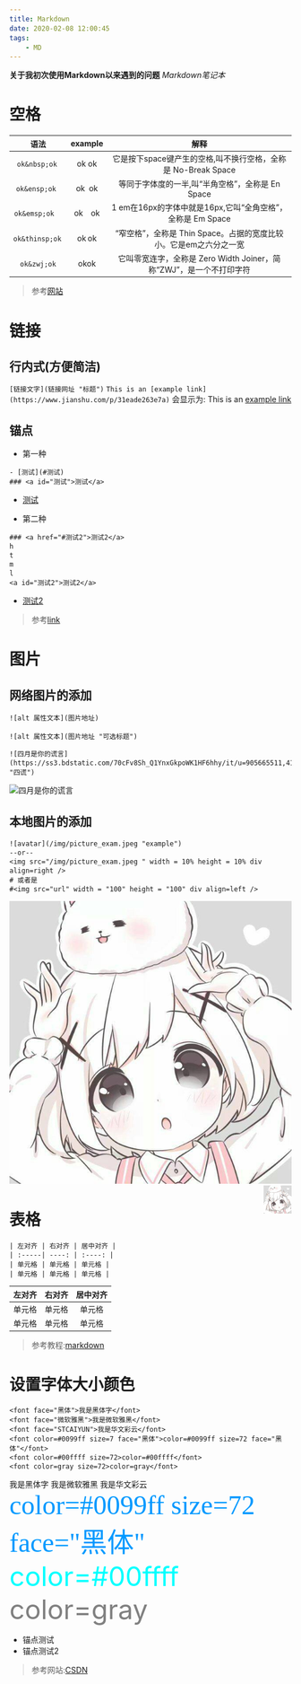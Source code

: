 ```yaml
---
title: Markdown
date: 2020-02-08 12:00:45
tags:  
    - MD
---
```

**关于我初次使用Markdown以来遇到的问题**
*Markdown笔记本*
<!-- more -->

# 空格
| 语法 | example | 解释 |
| :----: | :----: | :----: |
| `ok&nbsp;ok`&nbsp; | ok&nbsp;ok | 它是按下space键产生的空格,叫不换行空格，全称是 No-Break Space |
| `ok&ensp;ok`&ensp; | ok&ensp;ok | 等同于字体度的一半,叫“半角空格”，全称是 En Space|
| `ok&emsp;ok`&emsp; | ok&emsp;ok | 1 em在16px的字体中就是16px,它叫“全角空格”，全称是 Em Space |
| `ok&thinsp;ok`&thinsp; | ok&thinsp;ok | “窄空格”，全称是 Thin Space。占据的宽度比较小。它是em之六分之一宽 |
| `ok&zwj;ok`&zwj; | ok&zwj;ok | 它叫零宽连字，全称是 Zero Width Joiner，简称“ZWJ”，是一个不打印字符 |

>参考[网站](https://www.jianshu.com/p/31eade263e7a "简书")

# 链接
## 行内式(方便简洁)
`[链接文字](链接网址 "标题")`
`This is an [example link](https://www.jianshu.com/p/31eade263e7a)`
会显示为:&nbsp;This is an [example link](https://www.jianshu.com/p/31eade263e7a)
## 锚点
* 第一种
```
- [测试](#测试)
### <a id="测试">测试</a>
```
- [测试](#测试)
* 第二种
```
### <a href="#测试2">测试2</a>
h
t
m
l
<a id="测试2">测试2</a>
```
* <a href="#测试2">测试2</a>

> 参考[link](https://blog.csdn.net/wangzhibo666/article/details/88731227 "CSDN")

# 图片
## 网络图片的添加
```
![alt 属性文本](图片地址)

![alt 属性文本](图片地址 "可选标题")
```
```
![四月是你的谎言](https://ss3.bdstatic.com/70cFv8Sh_Q1YnxGkpoWK1HF6hhy/it/u=905665511,4125694826&fm=26&gp=0.jpg "四谎")
```
![四月是你的谎言](https://ss3.bdstatic.com/70cFv8Sh_Q1YnxGkpoWK1HF6hhy/it/u=905665511,4125694826&fm=26&gp=0.jpg "四谎")

## 本地图片的添加
```
![avatar](/img/picture_exam.jpeg "example")
--or--
<img src="/img/picture_exam.jpeg " width = 10% height = 10% div align=right />
# 或者是
#<img src="url" width = "100" height = "100" div align=left />
```
![avatar](/img/picture_exam.jpeg "example")
<img src="/img/picture_exam.jpeg " width = 10% height = 10% div align=right />


# 表格
```
| 左对齐 | 右对齐 | 居中对齐 |
| :-----| ----: | :----: |
| 单元格 | 单元格 | 单元格 |
| 单元格 | 单元格 | 单元格 |
```
| 左对齐 | 右对齐 | 居中对齐 |
| :-----| ----: | :----: |
| 单元格 | 单元格 | 单元格 |
| 单元格 | 单元格 | 单元格 |

>参考教程:[markdown](https://www.runoob.com/markdown/md-tutorial.html)

# 设置字体大小颜色
```
<font face="黑体">我是黑体字</font>
<font face="微软雅黑">我是微软雅黑</font>
<font face="STCAIYUN">我是华文彩云</font>
<font color=#0099ff size=7 face="黑体">color=#0099ff size=72 face="黑体"</font>
<font color=#00ffff size=72>color=#00ffff</font>
<font color=gray size=72>color=gray</font>
```
<font face="黑体">我是黑体字</font>
<font face="微软雅黑">我是微软雅黑</font>
<font face="STCAIYUN">我是华文彩云</font>
<font color=#0099ff size=7 face="黑体">color=#0099ff size=72 face="黑体"</font>
<font color=#00ffff size=72>color=#00ffff</font>
<font color=gray size=72>color=gray</font>


- <a id="测试">锚点测试</a>
- <a id="测试2">锚点测试2</a>
>参考网站:[CSDN](https://blog.csdn.net/weixin_37998647/article/details/79428290 "CSDN")
